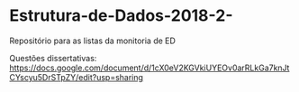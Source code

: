 # Estrutura-de-Dados-2018-2-
Repositório para as listas da monitoria de ED

Questões dissertativas:
https://docs.google.com/document/d/1cX0eV2KGVkiUYEOv0arRLkGa7knJtCYscyu5DrSTpZY/edit?usp=sharing

